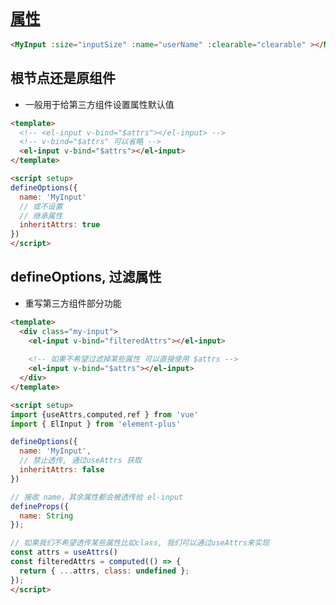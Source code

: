 # [`属性`](https://juejin.cn/post/7275261996860866615#heading-3)

```html
<MyInput :size="inputSize" :name="userName" :clearable="clearable" ></MyInput>
```

## 根节点还是原组件

* 一般用于给第三方组件设置属性默认值

```html
<template>
  <!-- <el-input v-bind="$attrs"></el-input> -->
  <!-- v-bind="$attrs" 可以省略 -->
  <el-input v-bind="$attrs"></el-input>
</template>

<script setup>
defineOptions({
  name: 'MyInput'
  // 或不设置 
  // 继承属性
  inheritAttrs: true
})
</script>
```

## defineOptions, 过滤属性

* 重写第三方组件部分功能

```html
<template>
  <div class="my-input">
    <el-input v-bind="filteredAttrs"></el-input>
  
    <!-- 如果不希望过滤掉某些属性 可以直接使用 $attrs -->
    <el-input v-bind="$attrs"></el-input>
  </div>
</template>

<script setup>
import {useAttrs,computed,ref } from 'vue'
import { ElInput } from 'element-plus'

defineOptions({
  name: 'MyInput',
  // 禁止透传, 通过useAttrs 获取
  inheritAttrs: false
})

// 接收 name，其余属性都会被透传给 el-input
defineProps({
  name: String
});

// 如果我们不希望透传某些属性比如class, 我们可以通过useAttrs来实现
const attrs = useAttrs()
const filteredAttrs = computed(() => {
  return { ...attrs, class: undefined };
});
</script>
```
